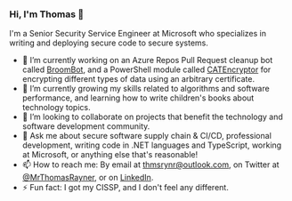 ### Hi, I'm Thomas 👋

I'm a Senior Security Service Engineer at Microsoft who specializes in writing and deploying secure code to secure systems.

- 🔭 I’m currently working on an Azure Repos Pull Request cleanup bot called [BroomBot](https://github.com/thomasrayner/BroomBot), and a PowerShell module called [CATEncryptor](https://github.com/thomasrayner/CATEncryptor) for encrypting different types of data using an arbitrary certificate.
- 🌱 I’m currently growing my skills related to algorithms and software performance, and learning how to write children's books about technology topics.
- 👯 I’m looking to collaborate on projects that benefit the technology and software development community.
- 💬 Ask me about secure software supply chain & CI/CD, professional development, writing code in .NET languages and TypeScript, working at Microsoft, or anything else that's reasonable!
- 📫 How to reach me: By email at [thmsrynr@outlook.com](mailto:thmsrynr@outlook.com), on Twitter at [@MrThomasRayner](https://twitter.com/MrThomasRayner), or on [LinkedIn](linkedin.com/in/thomasrayner).
- ⚡ Fun fact: I got my CISSP, and I don't feel any different.
